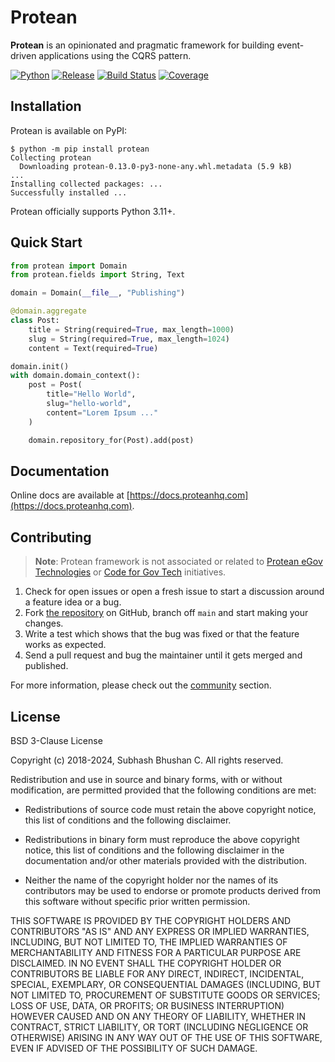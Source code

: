 # Protean

**Protean** is an opinionated and pragmatic framework for building event-driven applications using the CQRS pattern.

[![Python](https://img.shields.io/pypi/pyversions/protean?label=Python)](https://github.com/proteanhq/protean/)
[![Release](https://img.shields.io/pypi/v/protean?label=Release&style=flat-square)](https://pypi.org/project/protean/)
[![Build Status](https://github.com/proteanhq/protean/actions/workflows/ci.yml/badge.svg)](https://github.com/proteanhq/protean/actions/workflows/ci.yml)
[![Coverage](https://codecov.io/gh/proteanhq/protean/graph/badge.svg?token=0sFuFdLBOx)](https://codecov.io/gh/proteanhq/protean)

## Installation

Protean is available on PyPI:

```console
$ python -m pip install protean
Collecting protean
  Downloading protean-0.13.0-py3-none-any.whl.metadata (5.9 kB)
...
Installing collected packages: ...
Successfully installed ...
```

Protean officially supports Python 3.11+.

## Quick Start

```python
from protean import Domain
from protean.fields import String, Text

domain = Domain(__file__, "Publishing")

@domain.aggregate
class Post:
    title = String(required=True, max_length=1000)
    slug = String(required=True, max_length=1024)
    content = Text(required=True)

domain.init()
with domain.domain_context():
    post = Post(
        title="Hello World",
        slug="hello-world",
        content="Lorem Ipsum ..."
    )

    domain.repository_for(Post).add(post)
```

## Documentation

Online docs are available at [https://docs.proteanhq.com](https://docs.proteanhq.com).

## Contributing

> **Note**: Protean framework is not associated or related to [Protean eGov Technologies](https://www.proteantech.in/) or [Code for Gov Tech](https://codeforgovtech.in/) initiatives.

1. Check for open issues or open a fresh issue to start a discussion
    around a feature idea or a bug.
2. Fork [the repository](https://github.com/proteanhq/protean) on
    GitHub, branch off `main` and start making your changes.
3. Write a test which shows that the bug was fixed or that the feature
    works as expected.
4. Send a pull request and bug the maintainer until it gets merged and
    published.

For more information, please check out the
[community](https://docs.proteanhq.com/community/) section.

## License

BSD 3-Clause License

Copyright (c) 2018-2024, Subhash Bhushan C.
All rights reserved.

Redistribution and use in source and binary forms, with or without modification,
are permitted provided that the following conditions are met:

* Redistributions of source code must retain the above copyright notice, this
list of conditions and the following disclaimer.

* Redistributions in binary form must reproduce the above copyright notice,
this list of conditions and the following disclaimer in the documentation
and/or other materials provided with the distribution.

* Neither the name of the copyright holder nor the names of its contributors
may be used to endorse or promote products derived from this software
without specific prior written permission.

THIS SOFTWARE IS PROVIDED BY THE COPYRIGHT HOLDERS AND CONTRIBUTORS "AS IS"
AND ANY EXPRESS OR IMPLIED WARRANTIES, INCLUDING, BUT NOT LIMITED TO, THE
IMPLIED WARRANTIES OF MERCHANTABILITY AND FITNESS FOR A PARTICULAR PURPOSE ARE
DISCLAIMED. IN NO EVENT SHALL THE COPYRIGHT HOLDER OR CONTRIBUTORS BE LIABLE
FOR ANY DIRECT, INDIRECT, INCIDENTAL, SPECIAL, EXEMPLARY, OR CONSEQUENTIAL
DAMAGES (INCLUDING, BUT NOT LIMITED TO, PROCUREMENT OF SUBSTITUTE GOODS OR
SERVICES; LOSS OF USE, DATA, OR PROFITS; OR BUSINESS INTERRUPTION) HOWEVER
CAUSED AND ON ANY THEORY OF LIABILITY, WHETHER IN CONTRACT, STRICT LIABILITY,
OR TORT (INCLUDING NEGLIGENCE OR OTHERWISE) ARISING IN ANY WAY OUT OF THE USE
OF THIS SOFTWARE, EVEN IF ADVISED OF THE POSSIBILITY OF SUCH DAMAGE.
